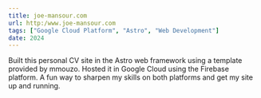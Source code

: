 ```yaml
---
title: joe-mansour.com
url: http:/www.joe-mansour.com
tags: ["Google Cloud Platform", "Astro", "Web Development"]
date: 2024
---
```


Built this personal CV site in the Astro web framework using a template provided by mmouzo. Hosted it in Google Cloud using the Firebase platform. A fun way to sharpen my skills on both platforms and get my site up and running.
